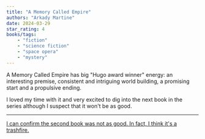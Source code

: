 ```yaml
---
title: "A Memory Called Empire"
authors: "Arkady Martine"
date: 2024-03-29
star_rating: 4
books/tags:
    - "fiction"
    - "science fiction"
    - "space opera"
    - "mystery"
---
```


A Memory Called Empire has big "Hugo award winner" energy: an interesting premise, consistent and intriguing world building, a promising start and a propulsive ending.

I loved my time with it and very excited to dig into the next book in the series although I suspect that it won't be as good.

---

[I can confirm the second book was not as good. In fact, I think it's a trashfire.](/books/2024-04-11)